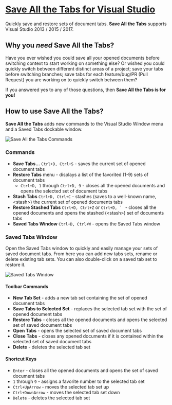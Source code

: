 # [Save All the Tabs for Visual Studio](https://visualstudiogallery.msdn.microsoft.com/0c5642e8-f6aa-4353-830c-946a315c163d)

Quickly save and restore sets of document tabs. **Save All the Tabs** supports Visual Studio 2013 / 2015 / 2017.

## Why you *need* Save All the Tabs?

Have you ever wished you could save all your opened documents before switching context to start working on something else? Or wished you could quickly switch between different distinct areas of a project; save your tabs before switching branches; save tabs for each feature/bug/PR (Pull Request) you are working on to quickly switch between them?

If you answered yes to any of those questions, then **Save All the Tabs is for you!**

## How to use Save All the Tabs?

**Save All the Tabs** adds new commands to the Visual Studio Window menu and a Saved Tabs dockable window.

![Save All the Tabs Commands](/readme-commands.png?raw=true "Save All the Tabs Commands")

### Commands

- **Save Tabs...** `Ctrl+D, Ctrl+S` - saves the current set of opened document tabs
- **Restore Tabs** menu - displays a list of the favorited (1-9) sets of document tabs
  - `Ctrl+D, 1` through `Ctrl+D, 9` - closes all the opened documents and opens the selected set of document tabs
- **Stash Tabs** `Ctrl+D, Ctrl+C` - stashes (saves to a well-known name, \<stash\>) the current set of opened documents tabs
- **Restore Stashed Tabs** `Ctrl+D, Ctrl+Z` or ``Ctrl+D, ` `` - closes all the opened documents and opens the stashed (\<stash\>) set of documents tabs
- **Saved Tabs Window** `Ctrl+D, Ctrl+W` - opens the Saved Tabs window

### Saved Tabs Window

Open the Saved Tabs window to quickly and easily manage your sets of saved document tabs. From here you can add new tabs sets, rename or delete existing tab sets. You can also double-click on a saved tab set to restore it.

![Saved Tabs Window](/readme-saved-tabs-window.png?raw=true "Saved Tabs Window")

#### Toolbar Commands

- **New Tab Set** - adds a new tab set containing the set of opened document tabs
- **Save Tabs to Selected Set** - replaces the selected tab set with the set of opened document tabs
- **Restore Tabs** - closes all the opened documents and opens the selected set of saved document tabs
- **Open Tabs** - opens the selected set of saved document tabs
- **Close Tabs** - closes any opened documents if it is contained within the selected set of saved document tabs
- **Delete** - deletes the selected tab set

#### Shortcut Keys

- `Enter` - closes all the opened documents and opens the set of saved document tabs
- `1` through `9` - assigns a favorite number to the selected tab set
- `Ctrl+UpArrow` - moves the selected tab set up
- `Ctrl+DownArrow` - moves the selected tab set down
- `Delete` - deletes the selected tab set

